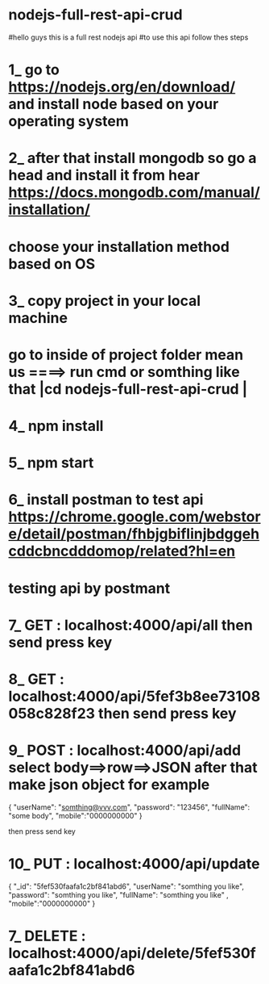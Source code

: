 # nodejs-full-rest-api-crud

#hello guys this is a full rest nodejs api 
#to use this api follow thes steps
# 1_ go to https://nodejs.org/en/download/ and install node based on your operating system
# 2_ after that install mongodb so go a head and install it from hear https://docs.mongodb.com/manual/installation/
# choose your installation method based on OS

# 3_ copy project in your local machine 
# go to inside of project folder mean us ====> run cmd or somthing like that |cd nodejs-full-rest-api-crud |

# 4_ npm install 
# 5_ npm start 
# 6_ install postman to test api https://chrome.google.com/webstore/detail/postman/fhbjgbiflinjbdggehcddcbncdddomop/related?hl=en

# testing api by postmant

# 7_ GET  : localhost:4000/api/all  then send press key
# 8_ GET  : localhost:4000/api/5fef3b8ee73108058c828f23  then send press key
# 9_ POST   : localhost:4000/api/add  select body==>row==>JSON  after that make json object for example

 {
  "userName": "somthing@vvv.com",
   "password": "123456",
   "fullName": "some body",
   "mobile":"0000000000"
 }

 then press send key
 
# 10_ PUT  : localhost:4000/api/update  
{
        "_id": "5fef530faafa1c2bf841abd6",
        "userName": "somthing you like",
        "password": "somthing you like",
        "fullName": "somthing you like" ,
        "mobile":"0000000000"
 }
 
# 7_ DELETE  : localhost:4000/api/delete/5fef530faafa1c2bf841abd6 



